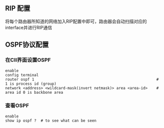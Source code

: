 ## RIP 配置

将每个路由器所知道的网络加入RIP配置中即可，路由器会自动扫描对应的interface并进行RIP通信

## OSPF协议配置

### 在ClI界面设置OSPF

```
enable
config terminal
router ospf 1                                                       # 1 is process id (group)
network <address> <wildcard-mask(invert netmask)> area <area-id>    # area id 0 is backbone area
```

### 查看OSPF

```
enable
show ip ospf ?  # to see what can be seen
```
